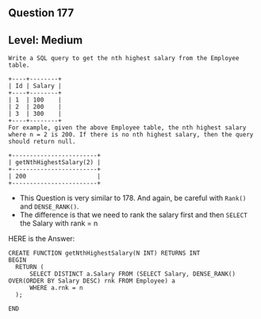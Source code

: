 ## Question 177 
## Level: Medium 


```
Write a SQL query to get the nth highest salary from the Employee table.

+----+--------+
| Id | Salary |
+----+--------+
| 1  | 100    |
| 2  | 200    |
| 3  | 300    |
+----+--------+
For example, given the above Employee table, the nth highest salary where n = 2 is 200. If there is no nth highest salary, then the query should return null.

+------------------------+
| getNthHighestSalary(2) |
+------------------------+
| 200                    |
+------------------------+
``` 

* This Question is very similar to 178. And again, be careful with `Rank()` and `DENSE_RANK()`. 
* The difference is that we need to rank the salary first and then `SELECT` the Salary with rank = n 

HERE is the Answer: 

```
CREATE FUNCTION getNthHighestSalary(N INT) RETURNS INT
BEGIN
  RETURN (
      SELECT DISTINCT a.Salary FROM (SELECT Salary, DENSE_RANK() OVER(ORDER BY Salary DESC) rnk FROM Employee) a 
      WHERE a.rnk = n 
  );
  
END
```
